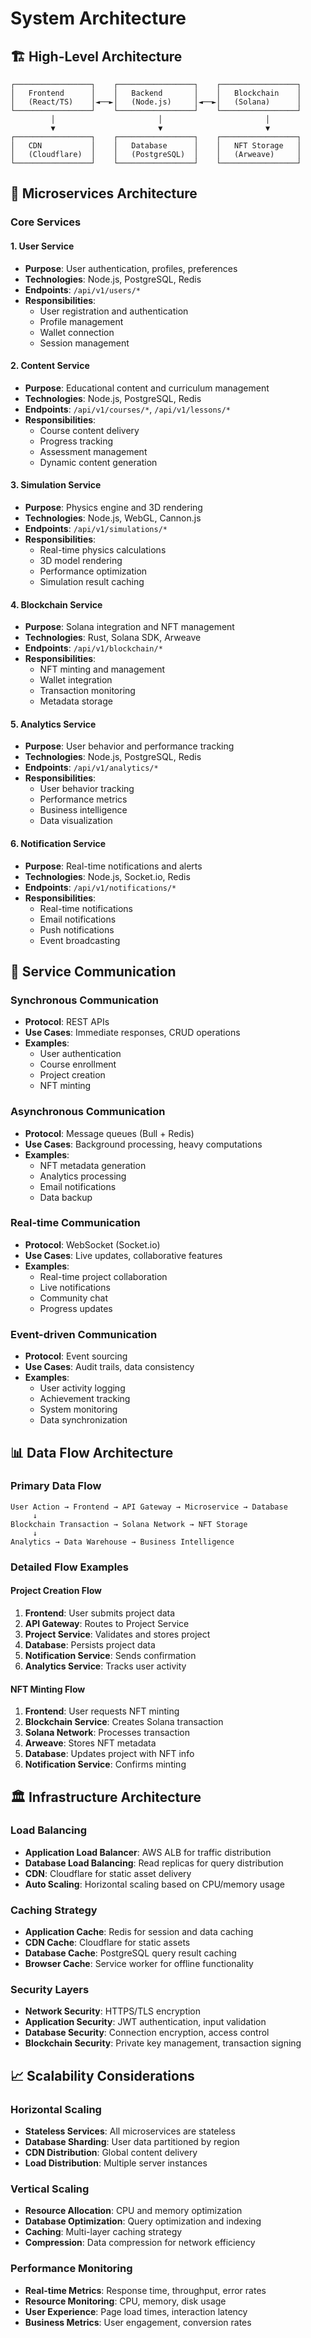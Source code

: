 # System Architecture

## 🏗️ High-Level Architecture

```
┌─────────────────┐    ┌─────────────────┐    ┌─────────────────┐
│   Frontend      │    │   Backend       │    │   Blockchain    │
│   (React/TS)    │◄──►│   (Node.js)     │◄──►│   (Solana)      │
└─────────────────┘    └─────────────────┘    └─────────────────┘
         │                       │                       │
         ▼                       ▼                       ▼
┌─────────────────┐    ┌─────────────────┐    ┌─────────────────┐
│   CDN           │    │   Database      │    │   NFT Storage   │
│   (Cloudflare)  │    │   (PostgreSQL)  │    │   (Arweave)     │
└─────────────────┘    └─────────────────┘    └─────────────────┘
```

## 🔧 Microservices Architecture

### **Core Services**

#### **1. User Service**
- **Purpose**: User authentication, profiles, preferences
- **Technologies**: Node.js, PostgreSQL, Redis
- **Endpoints**: `/api/v1/users/*`
- **Responsibilities**:
  - User registration and authentication
  - Profile management
  - Wallet connection
  - Session management

#### **2. Content Service**
- **Purpose**: Educational content and curriculum management
- **Technologies**: Node.js, PostgreSQL, Redis
- **Endpoints**: `/api/v1/courses/*`, `/api/v1/lessons/*`
- **Responsibilities**:
  - Course content delivery
  - Progress tracking
  - Assessment management
  - Dynamic content generation

#### **3. Simulation Service**
- **Purpose**: Physics engine and 3D rendering
- **Technologies**: Node.js, WebGL, Cannon.js
- **Endpoints**: `/api/v1/simulations/*`
- **Responsibilities**:
  - Real-time physics calculations
  - 3D model rendering
  - Performance optimization
  - Simulation result caching

#### **4. Blockchain Service**
- **Purpose**: Solana integration and NFT management
- **Technologies**: Rust, Solana SDK, Arweave
- **Endpoints**: `/api/v1/blockchain/*`
- **Responsibilities**:
  - NFT minting and management
  - Wallet integration
  - Transaction monitoring
  - Metadata storage

#### **5. Analytics Service**
- **Purpose**: User behavior and performance tracking
- **Technologies**: Node.js, PostgreSQL, Redis
- **Endpoints**: `/api/v1/analytics/*`
- **Responsibilities**:
  - User behavior tracking
  - Performance metrics
  - Business intelligence
  - Data visualization

#### **6. Notification Service**
- **Purpose**: Real-time notifications and alerts
- **Technologies**: Node.js, Socket.io, Redis
- **Endpoints**: `/api/v1/notifications/*`
- **Responsibilities**:
  - Real-time notifications
  - Email notifications
  - Push notifications
  - Event broadcasting

## 🔄 Service Communication

### **Synchronous Communication**
- **Protocol**: REST APIs
- **Use Cases**: Immediate responses, CRUD operations
- **Examples**:
  - User authentication
  - Course enrollment
  - Project creation
  - NFT minting

### **Asynchronous Communication**
- **Protocol**: Message queues (Bull + Redis)
- **Use Cases**: Background processing, heavy computations
- **Examples**:
  - NFT metadata generation
  - Analytics processing
  - Email notifications
  - Data backup

### **Real-time Communication**
- **Protocol**: WebSocket (Socket.io)
- **Use Cases**: Live updates, collaborative features
- **Examples**:
  - Real-time project collaboration
  - Live notifications
  - Community chat
  - Progress updates

### **Event-driven Communication**
- **Protocol**: Event sourcing
- **Use Cases**: Audit trails, data consistency
- **Examples**:
  - User activity logging
  - Achievement tracking
  - System monitoring
  - Data synchronization

## 📊 Data Flow Architecture

### **Primary Data Flow**
```
User Action → Frontend → API Gateway → Microservice → Database
     ↓
Blockchain Transaction → Solana Network → NFT Storage
     ↓
Analytics → Data Warehouse → Business Intelligence
```

### **Detailed Flow Examples**

#### **Project Creation Flow**
1. **Frontend**: User submits project data
2. **API Gateway**: Routes to Project Service
3. **Project Service**: Validates and stores project
4. **Database**: Persists project data
5. **Notification Service**: Sends confirmation
6. **Analytics Service**: Tracks user activity

#### **NFT Minting Flow**
1. **Frontend**: User requests NFT minting
2. **Blockchain Service**: Creates Solana transaction
3. **Solana Network**: Processes transaction
4. **Arweave**: Stores NFT metadata
5. **Database**: Updates project with NFT info
6. **Notification Service**: Confirms minting

## 🏛️ Infrastructure Architecture

### **Load Balancing**
- **Application Load Balancer**: AWS ALB for traffic distribution
- **Database Load Balancing**: Read replicas for query distribution
- **CDN**: Cloudflare for static asset delivery
- **Auto Scaling**: Horizontal scaling based on CPU/memory usage

### **Caching Strategy**
- **Application Cache**: Redis for session and data caching
- **CDN Cache**: Cloudflare for static assets
- **Database Cache**: PostgreSQL query result caching
- **Browser Cache**: Service worker for offline functionality

### **Security Layers**
- **Network Security**: HTTPS/TLS encryption
- **Application Security**: JWT authentication, input validation
- **Database Security**: Connection encryption, access control
- **Blockchain Security**: Private key management, transaction signing

## 📈 Scalability Considerations

### **Horizontal Scaling**
- **Stateless Services**: All microservices are stateless
- **Database Sharding**: User data partitioned by region
- **CDN Distribution**: Global content delivery
- **Load Distribution**: Multiple server instances

### **Vertical Scaling**
- **Resource Allocation**: CPU and memory optimization
- **Database Optimization**: Query optimization and indexing
- **Caching**: Multi-layer caching strategy
- **Compression**: Data compression for network efficiency

### **Performance Monitoring**
- **Real-time Metrics**: Response time, throughput, error rates
- **Resource Monitoring**: CPU, memory, disk usage
- **User Experience**: Page load times, interaction latency
- **Business Metrics**: User engagement, conversion rates
